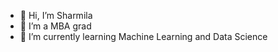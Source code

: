 - 👋 Hi, I’m Sharmila
- 👀 I’m a MBA grad
- 🌱 I’m currently learning Machine Learning and Data Science


<!---
Sha6me/Sha6me is a ✨ special ✨ repository because its `README.md` (this file) appears on your GitHub profile.
You can click the Preview link to take a look at your changes.
--->
